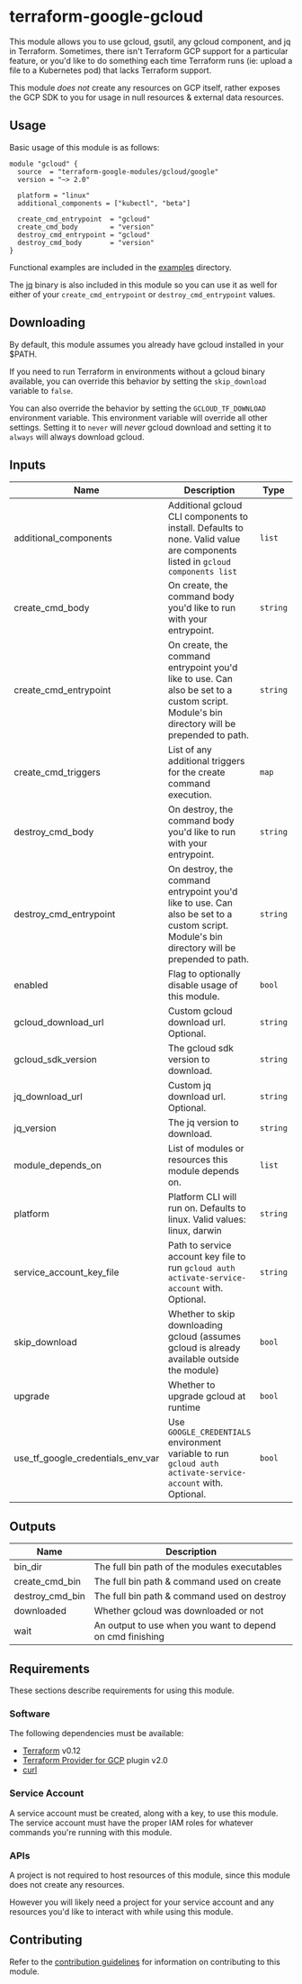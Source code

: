 # terraform-google-gcloud

This module allows you to use gcloud, gsutil, any gcloud component, and jq in Terraform. Sometimes, there isn't Terraform GCP support for a particular feature, or you'd like to do something each time Terraform runs (ie: upload a file to a Kubernetes pod) that lacks Terraform support.

This module *does not* create any resources on GCP itself, rather exposes the GCP SDK to you for usage in null resources & external data resources.

## Usage

Basic usage of this module is as follows:

```hcl
module "gcloud" {
  source  = "terraform-google-modules/gcloud/google"
  version = "~> 2.0"

  platform = "linux"
  additional_components = ["kubectl", "beta"]

  create_cmd_entrypoint  = "gcloud"
  create_cmd_body        = "version"
  destroy_cmd_entrypoint = "gcloud"
  destroy_cmd_body       = "version"
}
```

Functional examples are included in the
[examples](./examples/) directory.

The [jq](https://stedolan.github.io/jq/) binary is also included in this module so you can use it as well for either of your `create_cmd_entrypoint` or `destroy_cmd_entrypoint` values.

## Downloading
By default, this module assumes you already have gcloud installed in your $PATH.

If you need to run Terraform in environments without a gcloud binary available, you can override this behavior by setting the `skip_download` variable to `false`.

You can also override the behavior by setting the `GCLOUD_TF_DOWNLOAD` environment variable.
This environment variable will override all other settings.
Setting it to `never` will *never* gcloud download and setting it to `always` will always download gcloud.

<!-- BEGINNING OF PRE-COMMIT-TERRAFORM DOCS HOOK -->
## Inputs

| Name | Description | Type | Default | Required |
|------|-------------|------|---------|:--------:|
| additional\_components | Additional gcloud CLI components to install. Defaults to none. Valid value are components listed in `gcloud components list` | `list` | `[]` | no |
| create\_cmd\_body | On create, the command body you'd like to run with your entrypoint. | `string` | `"info"` | no |
| create\_cmd\_entrypoint | On create, the command entrypoint you'd like to use. Can also be set to a custom script. Module's bin directory will be prepended to path. | `string` | `"gcloud"` | no |
| create\_cmd\_triggers | List of any additional triggers for the create command execution. | `map` | `{}` | no |
| destroy\_cmd\_body | On destroy, the command body you'd like to run with your entrypoint. | `string` | `"info"` | no |
| destroy\_cmd\_entrypoint | On destroy, the command entrypoint you'd like to use.  Can also be set to a custom script. Module's bin directory will be prepended to path. | `string` | `"gcloud"` | no |
| enabled | Flag to optionally disable usage of this module. | `bool` | `true` | no |
| gcloud\_download\_url | Custom gcloud download url. Optional. | `string` | `""` | no |
| gcloud\_sdk\_version | The gcloud sdk version to download. | `string` | `"281.0.0"` | no |
| jq\_download\_url | Custom jq download url. Optional. | `string` | `""` | no |
| jq\_version | The jq version to download. | `string` | `"1.6"` | no |
| module\_depends\_on | List of modules or resources this module depends on. | `list` | `[]` | no |
| platform | Platform CLI will run on. Defaults to linux. Valid values: linux, darwin | `string` | `"linux"` | no |
| service\_account\_key\_file | Path to service account key file to run `gcloud auth activate-service-account` with. Optional. | `string` | `""` | no |
| skip\_download | Whether to skip downloading gcloud (assumes gcloud is already available outside the module) | `bool` | `true` | no |
| upgrade | Whether to upgrade gcloud at runtime | `bool` | `true` | no |
| use\_tf\_google\_credentials\_env\_var | Use `GOOGLE_CREDENTIALS` environment variable to run `gcloud auth activate-service-account` with. Optional. | `bool` | `false` | no |

## Outputs

| Name | Description |
|------|-------------|
| bin\_dir | The full bin path of the modules executables |
| create\_cmd\_bin | The full bin path & command used on create |
| destroy\_cmd\_bin | The full bin path & command used on destroy |
| downloaded | Whether gcloud was downloaded or not |
| wait | An output to use when you want to depend on cmd finishing |

<!-- END OF PRE-COMMIT-TERRAFORM DOCS HOOK -->

## Requirements

These sections describe requirements for using this module.

### Software

The following dependencies must be available:

- [Terraform][terraform] v0.12
- [Terraform Provider for GCP][terraform-provider-gcp] plugin v2.0
- [curl][curl]

### Service Account

A service account must be created, along with a key, to use this module.
The service account must have the proper IAM roles for whatever
commands you're running with this module.

### APIs

A project is not required to host resources of this module, since
this module does not create any resources.

However you will likely need a project for your service account
and any resources you'd like to interact with while using this module.

## Contributing

Refer to the [contribution guidelines](./CONTRIBUTING.md) for
information on contributing to this module.

[iam-module]: https://registry.terraform.io/modules/terraform-google-modules/iam/google
[project-factory-module]: https://registry.terraform.io/modules/terraform-google-modules/project-factory/google
[terraform-provider-gcp]: https://www.terraform.io/docs/providers/google/index.html
[terraform]: https://www.terraform.io/downloads.html
[curl]: https://curl.haxx.se
